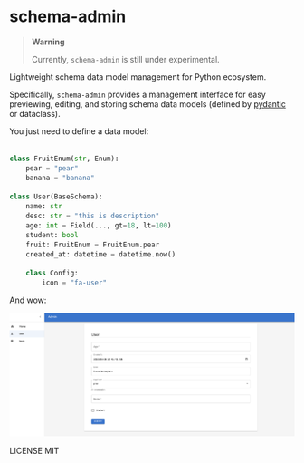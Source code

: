 # schema-admin

> **Warning**
>
> Currently, `schema-admin` is still under experimental.

Lightweight schema data model management for Python ecosystem.

Specifically, `schema-admin` provides a management interface for easy previewing, editing, and storing schema data models (defined by [pydantic](https://github.com/pydantic/pydantic) or dataclass).

You just need to define a data model:

```python

class FruitEnum(str, Enum):
    pear = "pear"
    banana = "banana"

class User(BaseSchema):
    name: str
    desc: str = "this is description"
    age: int = Field(..., gt=18, lt=100)
    student: bool
    fruit: FruitEnum = FruitEnum.pear
    created_at: datetime = datetime.now()

    class Config:
        icon = "fa-user"
```

And wow:

![demo](assets/admin.png)


LICENSE MIT
